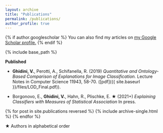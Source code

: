 ```yaml
---
layout: archive
title: "Publications"
permalink: /publications/
author_profile: true
---
```



{% if author.googlescholar %}
  You can also find my articles on <u><a href="{{author.googlescholar}}">my Google Scholar profile</a>.</u>
{% endif %}

{% include base_path %}




**Published**

* **Ghidini, V.**, Perotti, A., Schifanella, R. (2019)
*Quantitative and Ontology-Based Comparison of Explanations for Image Classification.*
Lecture Notes in Computer Science 11943, 58-70. ([pdf]({{ site.baseurl }}/files/LOD_Final.pdf)).

* Borgonovo, E., **Ghidini, V.**, Hahn, R., Plischke, E. &#9733; (2021+) 
*Explaining Classifiers with Measures of Statistical Association*
In press.





{% for post in site.publications reversed %}
  {% include archive-single.html %}
{% endfor %}



&#9733; Authors in alphabetical order


